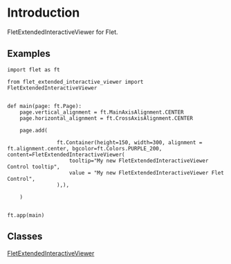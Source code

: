 # Introduction

FletExtendedInteractiveViewer for Flet.

## Examples

```
import flet as ft

from flet_extended_interactive_viewer import FletExtendedInteractiveViewer


def main(page: ft.Page):
    page.vertical_alignment = ft.MainAxisAlignment.CENTER
    page.horizontal_alignment = ft.CrossAxisAlignment.CENTER

    page.add(

                ft.Container(height=150, width=300, alignment = ft.alignment.center, bgcolor=ft.Colors.PURPLE_200, content=FletExtendedInteractiveViewer(
                    tooltip="My new FletExtendedInteractiveViewer Control tooltip",
                    value = "My new FletExtendedInteractiveViewer Flet Control", 
                ),),

    )


ft.app(main)
```

## Classes

[FletExtendedInteractiveViewer](FletExtendedInteractiveViewer.md)


